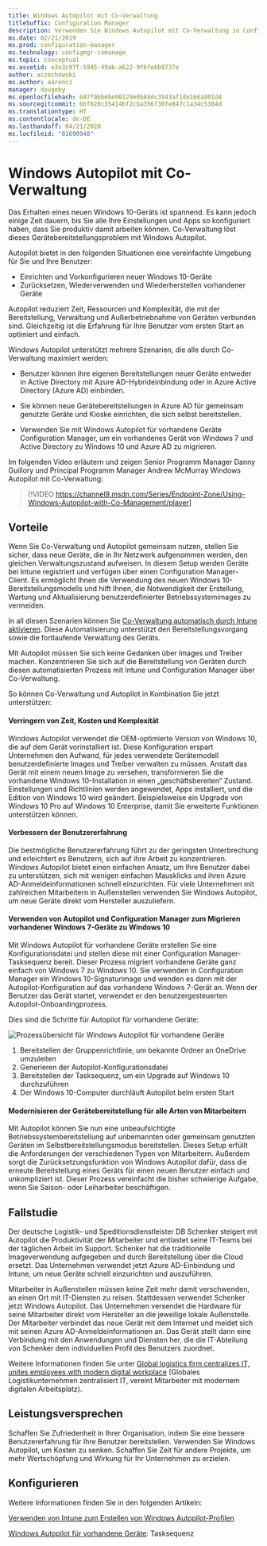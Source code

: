 ```yaml
---
title: Windows Autopilot mit Co-Verwaltung
titleSuffix: Configuration Manager
description: Verwenden Sie Windows Autopilot mit Co-Verwaltung in Configuration Manager, um das Einrichten neuer Windows 10-Geräte zu vereinfachen.
ms.date: 02/21/2019
ms.prod: configuration-manager
ms.technology: configmgr-comanage
ms.topic: conceptual
ms.assetid: e3e3c97f-5945-49ab-a622-9f6fe6b9737e
author: aczechowski
ms.author: aaroncz
manager: dougeby
ms.openlocfilehash: b97f9bb6be00129e0b88dc3943af1de166a801d4
ms.sourcegitcommit: bbf820c35414bf2cba356f30fe047c1a34c5384d
ms.translationtype: HT
ms.contentlocale: de-DE
ms.lasthandoff: 04/21/2020
ms.locfileid: "81690948"
---
```

# <a name="windows-autopilot-with-co-management"></a>Windows Autopilot mit Co-Verwaltung

Das Erhalten eines neuen Windows 10-Geräts ist spannend. Es kann jedoch einige Zeit dauern, bis Sie alle Ihre Einstellungen und Apps so konfiguriert haben, dass Sie produktiv damit arbeiten können. Co-Verwaltung löst dieses Gerätebereitstellungsproblem mit Windows Autopilot.

Autopilot bietet in den folgenden Situationen eine vereinfachte Umgebung für Sie und Ihre Benutzer:
- Einrichten und Vorkonfigurieren neuer Windows 10-Geräte  
- Zurücksetzen, Wiederverwenden und Wiederherstellen vorhandener Geräte  

Autopilot reduziert Zeit, Ressourcen und Komplexität, die mit der Bereitstellung, Verwaltung und Außerbetriebnahme von Geräten verbunden sind. Gleichzeitig ist die Erfahrung für Ihre Benutzer vom ersten Start an optimiert und einfach.

Windows Autopilot unterstützt mehrere Szenarien, die alle durch Co-Verwaltung maximiert werden:

- Benutzer können ihre eigenen Bereitstellungen neuer Geräte entweder in Active Directory mit Azure AD-Hybrideinbindung oder in Azure Active Directory (Azure AD) einbinden.  

- Sie können neue Gerätebereitstellungen in Azure AD für gemeinsam genutzte Geräte und Kioske einrichten, die sich selbst bereitstellen.  

- Verwenden Sie mit Windows Autopilot für vorhandene Geräte Configuration Manager, um ein vorhandenes Gerät von Windows 7 und Active Directory zu Windows 10 und Azure AD zu migrieren.  

Im folgenden Video erläutern und zeigen Senior Programm Manager Danny Guillory und Principal Programm Manager Andrew McMurray Windows Autopilot mit Co-Verwaltung:

> [!VIDEO https://channel9.msdn.com/Series/Endpoint-Zone/Using-Windows-Autopilot-with-Co-Management/player]



## <a name="benefits"></a>Vorteile

Wenn Sie Co-Verwaltung und Autopilot gemeinsam nutzen, stellen Sie sicher, dass neue Geräte, die in Ihr Netzwerk aufgenommen werden, den gleichen Verwaltungszustand aufweisen. In diesem Setup werden Geräte bei Intune registriert und verfügen über einen Configuration Manager-Client.  Es ermöglicht Ihnen die Verwendung des neuen Windows 10-Bereitstellungsmodells und hilft Ihnen, die Notwendigkeit der Erstellung, Wartung und Aktualisierung benutzerdefinierter Betriebssystemimages zu vermeiden. 

In all diesen Szenarien können Sie [Co-Verwaltung automatisch durch Intune aktivieren](how-to-prepare-Win10.md). Diese Automatisierung unterstützt den Bereitstellungsvorgang sowie die fortlaufende Verwaltung des Geräts.

Mit Autopilot müssen Sie sich keine Gedanken über Images und Treiber machen. Konzentrieren Sie sich auf die Bereitstellung von Geräten durch diesen automatisierten Prozess mit Intune und Configuration Manager über Co-Verwaltung.


So können Co-Verwaltung und Autopilot in Kombination Sie jetzt unterstützen:

#### <a name="reduce-time-costs-and-complexity"></a>Verringern von Zeit, Kosten und Komplexität
Windows Autopilot verwendet die OEM-optimierte Version von Windows 10, die auf dem Gerät vorinstalliert ist. Diese Konfiguration erspart Unternehmen den Aufwand, für jedes verwendete Gerätemodell benutzerdefinierte Images und Treiber verwalten zu müssen. Anstatt das Gerät mit einem neuen Image zu versehen, transformieren Sie die vorhandene Windows 10-Installation in einen „geschäftsbereiten“ Zustand. Einstellungen und Richtlinien werden angewendet, Apps installiert, und die Edition von Windows 10 wird geändert. Beispielsweise ein Upgrade von Windows 10 Pro auf Windows 10 Enterprise, damit Sie erweiterte Funktionen unterstützen können.

#### <a name="improve-the-user-experience"></a>Verbessern der Benutzererfahrung
Die bestmögliche Benutzererfahrung führt zu der geringsten Unterbrechung und erleichtert es Benutzern, sich auf ihre Arbeit zu konzentrieren. Windows Autopilot bietet einen einfachen Ansatz, um Ihre Benutzer dabei zu unterstützen, sich mit wenigen einfachen Mausklicks und ihren Azure AD-Anmeldeinformationen schnell einzurichten. Für viele Unternehmen mit zahlreichen Mitarbeitern in Außenstellen verwenden Sie Windows Autopilot, um neue Geräte direkt vom Hersteller auszuliefern.

#### <a name="use-autopilot-and-configuration-manager-to-migrate-existing-windows-7-devices-to-windows-10"></a>Verwenden von Autopilot und Configuration Manager zum Migrieren vorhandener Windows 7-Geräte zu Windows 10
Mit Windows Autopilot für vorhandene Geräte erstellen Sie eine Konfigurationsdatei und stellen diese mit einer Configuration Manager-Tasksequenz bereit. Dieser Prozess migriert vorhandene Geräte ganz einfach von Windows 7 zu Windows 10. Sie verwenden in Configuration Manager ein Windows 10-Signaturimage und wenden es dann mit der Autopilot-Konfiguration auf das vorhandene Windows 7-Gerät an. Wenn der Benutzer das Gerät startet, verwendet er den benutzergesteuerten Autopilot-Onboardingprozess.

Dies sind die Schritte für Autopilot für vorhandene Geräte:

![Prozessübersicht für Windows Autopilot für vorhandene Geräte](media/autopilot-for-existing-devices.png)

1. Bereitstellen der Gruppenrichtlinie, um bekannte Ordner an OneDrive umzuleiten
2. Generieren der Autopilot-Konfigurationsdatei
3. Bereitstellen der Tasksequenz, um ein Upgrade auf Windows 10 durchzuführen
4. Der Windows 10-Computer durchläuft Autopilot beim ersten Start

#### <a name="modernizing-device-provisioning-for-all-types-of-workers"></a>Modernisieren der Gerätebereitstellung für alle Arten von Mitarbeitern
Mit Autopilot können Sie nun eine unbeaufsichtigte Betriebssystembereitstellung auf unbemannten oder gemeinsam genutzten Geräten im Selbstbereitstellungsmodus bereitstellen. Dieses Setup erfüllt die Anforderungen der verschiedenen Typen von Mitarbeitern. Außerdem sorgt die Zurücksetzungsfunktion von Windows Autopilot dafür, dass die erneute Bereitstellung eines Geräts für einen neuen Benutzer einfach und unkompliziert ist. Dieser Prozess vereinfacht die bisher schwierige Aufgabe, wenn Sie Saison- oder Leiharbeiter beschäftigen. 



## <a name="case-study"></a>Fallstudie

Der deutsche Logistik- und Speditionsdienstleister DB Schenker steigert mit Autopilot die Produktivität der Mitarbeiter und entlastet seine IT-Teams bei der täglichen Arbeit im Support. Schenker hat die traditionelle Imageverwendung aufgegeben und durch Bereitstellung über die Cloud ersetzt. Das Unternehmen verwendet jetzt Azure AD-Einbindung und Intune, um neue Geräte schnell einzurichten und auszuführen. 

Mitarbeiter in Außenstellen müssen keine Zeit mehr damit verschwenden, an einen Ort mit IT-Diensten zu reisen. Stattdessen verwendet Schenker jetzt Windows Autopilot. Das Unternehmen versendet die Hardware für seine Mitarbeiter direkt vom Hersteller an die jeweilige lokale Außenstelle. Der Mitarbeiter verbindet das neue Gerät mit dem Internet und meldet sich mit seinen Azure AD-Anmeldeinformationen an. Das Gerät stellt dann eine Verbindung mit den Anwendungen und Diensten her, die die IT-Abteilung von Schenker dem individuellen Profil des Benutzers zuordnet.

Weitere Informationen finden Sie unter [Global logistics firm centralizes IT, unites employees with modern digital workplace](https://customers.microsoft.com/story/db-schenker-travel-transportation-windows-10) (Globales Logistikunternehmen zentralisiert IT, vereint Mitarbeiter mit modernem digitalen Arbeitsplatz).



## <a name="value-proposition"></a>Leistungsversprechen

Schaffen Sie Zufriedenheit in Ihrer Organisation, indem Sie eine bessere Benutzererfahrung für Ihre Benutzer bereitstellen. Verwenden Sie Windows Autopilot, um Kosten zu senken. Schaffen Sie Zeit für andere Projekte, um mehr Wertschöpfung und Wirkung für Ihr Unternehmen zu erzielen.



## <a name="configure"></a>Konfigurieren

Weitere Informationen finden Sie in den folgenden Artikeln:

[Verwenden von Intune zum Erstellen von Windows Autopilot-Profilen](https://docs.microsoft.com/intune/enrollment-autopilot)

[Windows Autopilot für vorhandene Geräte](../osd/deploy-use/windows-autopilot-for-existing-devices.md): Tasksequenz

